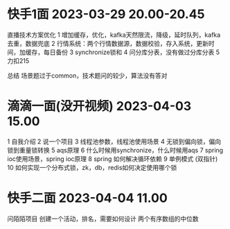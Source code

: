 # 快手1面 2023-03-29 20.00-20.45
直播技术方案优化
1 增加缓存，优化，kafka天然限流，降级，延时队列，kafka去重，数据兜底
2 行情系统：两个行情数据源，数据校验，存入系统，更新时间，加缓存，每日备份
3 synchronize锁和
4 问分库分表，没有做过分库分表
5 力扣215

总结 场景题过于common，技术题问的较少，算法没有答对


# 滴滴一面(没开视频)  2023-04-03 15.00 
1 自我介绍
2 说一个项目
3 线程池参数，线程池使用场景
4 无锁到偏向锁，偏向锁到重量锁转换
5 aqs原理
6 什么时候用synchronize，什么时候用aqs
7 spring ioc使用场景，spring ioc原理
8 spring 如何解决循环依赖
9 单例模式 (双指针)
10 如何实现一个分布式锁，zk，db，redis如何决定使用哪个锁

# 快手二面 2023-04-04 11.00
问陌陌项目
创建一个活动，排名，需要如何设计
两个有序数组的中位数
